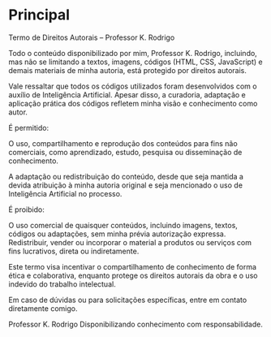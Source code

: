 # Principal
Termo de Direitos Autorais – Professor K. Rodrigo

Todo o conteúdo disponibilizado por mim, Professor K. Rodrigo, incluindo, mas não se limitando a textos, imagens, códigos (HTML, CSS, JavaScript) e demais materiais de minha autoria, está protegido por direitos autorais.

Vale ressaltar que todos os códigos utilizados foram desenvolvidos com o auxílio de Inteligência Artificial. Apesar disso, a curadoria, adaptação e aplicação prática dos códigos refletem minha visão e conhecimento como autor.


É permitido:

O uso, compartilhamento e reprodução dos conteúdos para fins não comerciais, como aprendizado, estudo, pesquisa ou disseminação de conhecimento.

A adaptação ou redistribuição do conteúdo, desde que seja mantida a devida atribuição à minha autoria original e seja mencionado o uso de Inteligência Artificial no processo.


É proibido:

O uso comercial de quaisquer conteúdos, incluindo imagens, textos, códigos ou adaptações, sem minha prévia autorização expressa.
Redistribuir, vender ou incorporar o material a produtos ou serviços com fins lucrativos, direta ou indiretamente.

Este termo visa incentivar o compartilhamento de conhecimento de forma ética e colaborativa, enquanto protege os direitos autorais da obra e o uso indevido do trabalho intelectual.


Em caso de dúvidas ou para solicitações específicas, entre em contato diretamente comigo.

Professor K. Rodrigo
Disponibilizando conhecimento com responsabilidade.
